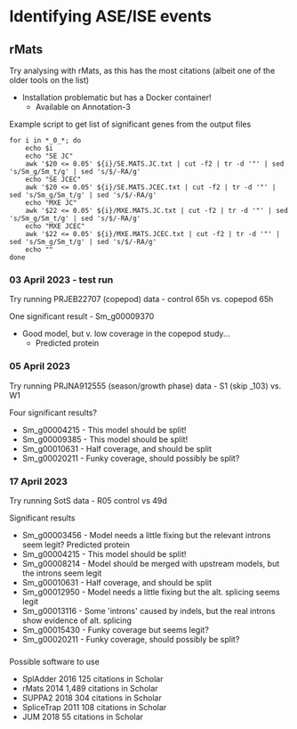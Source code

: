 # Identifying ASE/ISE events

## rMats

Try analysing with rMats, as this has the most citations (albeit one of the older tools on the list)
* Installation problematic but has a Docker container!
  * Available on Annotation-3

Example script to get list of significant genes from the output files
```
for i in *_0_*; do
	echo $i
	echo "SE JC"
	awk '$20 <= 0.05' ${i}/SE.MATS.JC.txt | cut -f2 | tr -d '"' | sed 's/Sm_g/Sm_t/g' | sed 's/$/-RA/g'
	echo "SE JCEC"
	awk '$20 <= 0.05' ${i}/SE.MATS.JCEC.txt | cut -f2 | tr -d '"' | sed 's/Sm_g/Sm_t/g' | sed 's/$/-RA/g'
	echo "MXE JC"
	awk '$22 <= 0.05' ${i}/MXE.MATS.JC.txt | cut -f2 | tr -d '"' | sed 's/Sm_g/Sm_t/g' | sed 's/$/-RA/g'
	echo "MXE JCEC"
	awk '$22 <= 0.05' ${i}/MXE.MATS.JCEC.txt | cut -f2 | tr -d '"' | sed 's/Sm_g/Sm_t/g' | sed 's/$/-RA/g'
	echo ""
done
```

### 03 April 2023 - test run

Try running PRJEB22707 (copepod) data - control 65h vs. copepod 65h

One significant result - Sm_g00009370
* Good model, but v. low coverage in the copepod study...
  * Predicted protein

### 05 April 2023

Try running PRJNA912555 (season/growth phase) data - S1 (skip _103) vs. W1

Four significant results?
* Sm_g00004215 - This model should be split!
* Sm_g00009385 - This model should be split!
* Sm_g00010631 - Half coverage, and should be split
* Sm_g00020211 - Funky coverage, should possibly be split?

### 17 April 2023

Try running SotS data - R05 control vs 49d

Significant results
* Sm_g00003456 - Model needs a little fixing but the relevant introns seem legit? Predicted protein
* Sm_g00004215 - This model should be split!
* Sm_g00008214 - Model should be merged with upstream models, but the introns seem legit
* Sm_g00010631 - Half coverage, and should be split
* Sm_g00012950 - Model needs a little fixing but the alt. splicing seems legit
* Sm_g00013116 - Some 'introns' caused by indels, but the real introns show evidence of alt. splicing
* Sm_g00015430 - Funky coverage but seems legit?
* Sm_g00020211 - Funky coverage, should possibly be split?

#####

Possible software to use
* SplAdder	2016	125 citations in Scholar
* rMats		2014	1,489 citations in Scholar
* SUPPA2	2018	304 citations in Scholar
* SpliceTrap	2011	108 citations in Scholar
* JUM		2018	55 citations in Scholar
